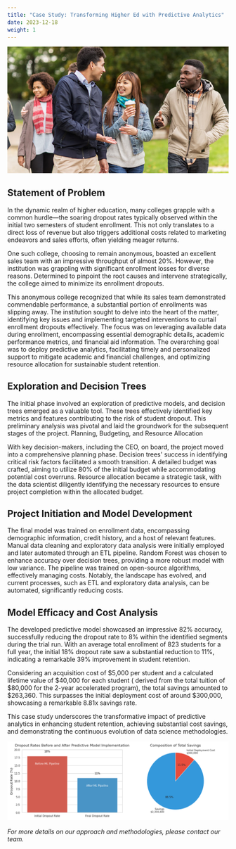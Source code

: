 ```yaml
---
title: "Case Study: Transforming Higher Ed with Predictive Analytics"
date: 2023-12-18
weight: 1
---
```


![Student Enrollment](/images/internationalstudents.jpg)

## Statement of Problem

In the dynamic realm of higher education, many colleges grapple with a common hurdle—the soaring dropout rates typically
observed within the initial two semesters of student enrollment. This not only translates to a direct loss of revenue
but also triggers additional costs related to marketing endeavors and sales efforts, often yielding meager returns.

One such college, choosing to remain anonymous, boasted an excellent sales team with an impressive throughput of almost
20%. However, the institution was grappling with significant enrollment losses for diverse reasons. Determined to
pinpoint the root causes and intervene strategically, the college aimed to minimize its enrollment dropouts.

This anonymous college recognized that while its sales team demonstrated commendable performance, a substantial portion
of enrollments was slipping away. The institution sought to delve into the heart of the matter, identifying key issues
and implementing targeted interventions to curtail enrollment dropouts effectively. The focus was on leveraging
available data during enrollment, encompassing essential demographic details, academic performance metrics, and
financial aid information. The overarching goal was to deploy predictive analytics, facilitating timely and personalized
support to mitigate academic and financial challenges, and optimizing resource allocation for sustainable student
retention.

## Exploration and Decision Trees

The initial phase involved an exploration of predictive models, and decision trees emerged as a valuable tool. These
trees effectively identified key metrics and features contributing to the risk of student dropout. This preliminary
analysis was pivotal and laid the groundwork for the subsequent stages of the project.
Planning, Budgeting, and Resource Allocation

With key decision-makers, including the CEO, on board, the project moved into a comprehensive planning phase. Decision
trees' success in identifying critical risk factors facilitated a smooth transition. A detailed budget was crafted,
aiming to utilize 80% of the initial budget while accommodating potential cost overruns. Resource allocation became a
strategic task, with the data scientist diligently identifying the necessary resources to ensure project completion
within the allocated budget.

## Project Initiation and Model Development

The final model was trained on enrollment data, encompassing demographic information, credit history, and a host of
relevant features. Manual data cleaning and exploratory data analysis were initially employed and later automated
through an ETL pipeline. Random Forest was chosen to enhance accuracy over decision trees, providing a more robust model
with low variance. The pipeline was trained on open-source algorithms, effectively managing costs. Notably, the
landscape has evolved, and current processes, such as ETL and exploratory data analysis, can be automated, significantly
reducing costs.

## Model Efficacy and Cost Analysis

The developed predictive model showcased an impressive 82% accuracy, successfully reducing the dropout rate to 8% within
the identified segments during the trial run. With an average total enrollment of 823 students for a full year, the
initial 18% dropout rate saw a substantial reduction to 11%, indicating a remarkable 39% improvement in student
retention.

Considering an acquisition cost of $5,000 per student and a calculated lifetime value of $40,000 for each student (
derived from the total tuition of $80,000 for the 2-year accelerated program), the total savings amounted to $263,360.
This surpasses the initial deployment cost of around $300,000, showcasing a remarkable 8.81x savings rate.

This case study underscores the transformative impact of predictive analytics in enhancing student retention, achieving
substantial cost savings, and demonstrating the continuous evolution of data science methodologies.  

![Cost Savings](/images/dropout_and_savings_composition_economic_times.png)  

*For more details on our approach and methodologies, please contact our team.*  
